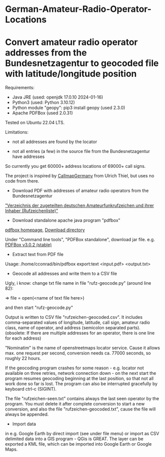 # German-Amateur-Radio-Operator-Locations

Convert amateur radio operator addresses from the Bundesnetzagentur to geocoded file with latitude/longitude position
=====================

Requirements:

- Java JRE (used: openjdk 17.0.10 2024-01-16)
- Python3 (used: Python 3.10.12)
- Python module "geopy": pip3 install geopy (used 2.3.0)
- Apache PDFBox (used 2.0.31)

Tested on Ubuntu 22.04 LTS.

Limitations:

* not all addresses are found by the locator

* not all entries (a few) in the source file from the
  Bundesnetzagentur have addresses

So currently you get 60000+ address locations of 69000+ call signs.

The project is inspired by
[CallmapGermany](https://github.com/df8oe/CallmapGermany) from Ulrich
Thiel, but uses no code from there.

* Download PDF with addresses of amateur radio operators from the Bundesnetzagentur

["Verzeichnis der zugeteilten deutschen Amateurfunkrufzeichen und ihrer Inhaber (Rufzeichenliste)"](https://www.bundesnetzagentur.de/DE/Fachthemen/Telekommunikation/Frequenzen/SpezielleAnwendungen/Amateurfunk/faq_table.html#FAQ648458)

* Download standalone apache java program "pdfbox"

[pdfbox homepage](https://pdfbox.apache.org), [Download directory](https://pdfbox.apache.org/download.html)

Under "Command line tools", "PDFBox standalone", download jar file.
e.g. [PDFBox v3.0.2 (stable)](https://www.apache.org/dyn/closer.lua/pdfbox/3.0.2/pdfbox-app-3.0.2.jar)

* Extract text from PDF file

Usage: /home/cconrad/bin/pdfbox export:text <input.pdf> <output.txt>

* Geocode all addresses and write them to a CSV file

Ugly, i know: change txt file name in file "rufz-geocode.py" (around line 82):

=> file = open(\<name of text file here\>)

and then start "rufz-geocode.py"

Output is written to CSV file "rufzeichen-geocoded.csv". It includes
comma-separated values of longitude, latitude, call sign, amateur
radio class, name of operator, and address (semicolon separated
parts). (obsolete: If there are multiple addresses for an operator, there is one
line for each address)

"Nominatim" is the name of openstreetmaps locator service. Cause it allows
max. one request per second, conversion needs ca. 77000 seconds, so
roughly 22 hours.

If the geocoding program crashes for some reason - e.g. locator not
available on three retries, network connection down - on the next
start the program resumes geocoding beginning at the last position, so
that not all work done so far is lost. The program can also be
interrupted gracefully by keyboard ctrl-c (SIGINT).

The file "rufzeichen-seen.txt" contains always the last seen operator
by the program. You must delete it after complete conversion to start
a new conversion, and also the file "rufzeichen-geocoded.txt", cause
the file will always be appended.

* Import data

in e.g. Google Earth by direct import (see under file menu) or import
as CSV delimited data into a GIS program - QGis is GREAT. The layer
can be exported a KML file, which can be imported into Google Earth or
Google Maps.
